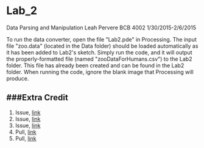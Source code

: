 # Lab_2
Data Parsing and Manipulation
Leah Pervere
BCB 4002
1/30/2015-2/6/2015

To run the data converter, open the file "Lab2.pde" in Processing. The input file "zoo.data" (located in the Data folder) should be loaded automatically as it has been added to Lab2's sketch. Simply run the code, and it will output the properly-formatted file (named "zooDataForHumans.csv") to the Lab2 folder. This file has already been created and can be found in the Lab2 folder. When running the code, ignore the blank image that Processing will produce.

###Extra Credit
----------------
1. Issue, [link](https://github.com/ivanempire/CS4002/issues/1)
2. Issue, [link](https://github.com/anjalivenkatesh/BioVis-Data-Lab/issues/1)
3. Issue, [link](https://github.com/rblakely20/BiovisLab2/issues/2)
3. Pull, [link](https://github.com/ivanempire/CS4002/pull/2)
4. Pull, [link](https://github.com/rblakely20/BiovisLab2/pull/1)
